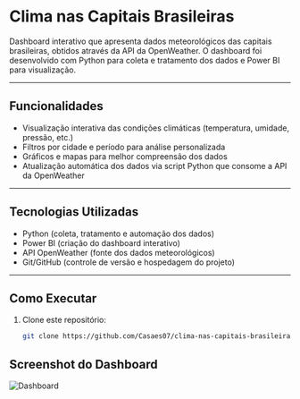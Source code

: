 # Clima nas Capitais Brasileiras

Dashboard interativo que apresenta dados meteorológicos das capitais brasileiras, obtidos através da API da OpenWeather. O dashboard foi desenvolvido com Python para coleta e tratamento dos dados e Power BI para visualização.

---

## Funcionalidades

- Visualização interativa das condições climáticas (temperatura, umidade, pressão, etc.)
- Filtros por cidade e período para análise personalizada
- Gráficos e mapas para melhor compreensão dos dados
- Atualização automática dos dados via script Python que consome a API da OpenWeather

---

## Tecnologias Utilizadas

- Python (coleta, tratamento e automação dos dados)
- Power BI (criação do dashboard interativo)
- API OpenWeather (fonte dos dados meteorológicos)
- Git/GitHub (controle de versão e hospedagem do projeto)

---

## Como Executar

1. Clone este repositório:
   ```bash
   git clone https://github.com/Casaes07/clima-nas-capitais-brasileiras.git


## Screenshot do Dashboard

![Dashboard](imagens/Dashboard.png)


